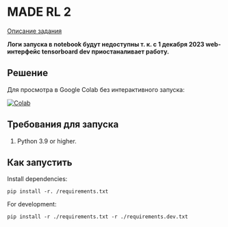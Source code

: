 # MADE RL 2

[Описание задания](https://docs.google.com/document/d/1laNIbABgIdjLiwHbd0sl0l_A4qGZcuQaOlQNrza82bQ/edit)

**Логи запуска в notebook будут недоступны т. к. с 1 декабря 2023 web-интерфейс tensorboard dev приостаналивает работу.**

## Решение

Для просмотра в Google Colab без интерактивного запуска:

[![Colab](https://colab.research.google.com/assets/colab-badge.svg)](https://colab.research.google.com/github/KernelA/made-rl-2/blob/master/solution.ipynb)

## Требования для запуска

1. Python 3.9 or higher.

## Как запустить

Install dependencies:
```
pip install -r. /requirements.txt
```

For development:
```
pip install -r ./requirements.txt -r ./requirements.dev.txt
```


